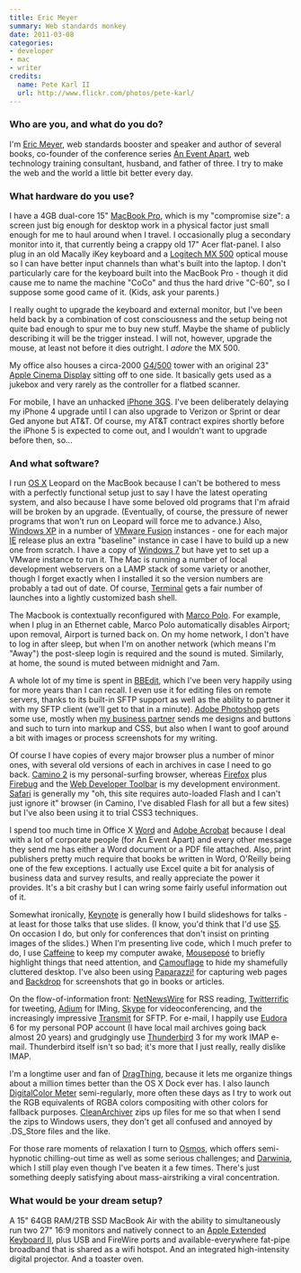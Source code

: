 ```yaml
---
title: Eric Meyer
summary: Web standards monkey
date: 2011-03-08
categories:
- developer
- mac
- writer
credits:
  name: Pete Karl II
  url: http://www.flickr.com/photos/pete-karl/
---
```


### Who are you, and what do you do?

I'm [Eric Meyer](http://meyerweb.com/ "Eric's website."), web standards booster and speaker and author of several books, co-founder of the conference series [An Event Apart](http://aneventapart.com/ "A design conference for people who make websites."), web technology training consultant, husband, and father of three. I try to make the web and the world a little bit better every day.

### What hardware do you use?

I have a 4GB dual-core 15" [MacBook Pro][macbook-pro], which is my "compromise size": a screen just big enough for desktop work in a physical factor just small enough for me to haul around when I travel. I occasionally plug a secondary monitor into it, that currently being a crappy old 17" Acer flat-panel. I also plug in an old Macally iKey keyboard and a [Logitech MX 500][mx500] optical mouse so I can have better input channels than what's built into the laptop. I don't particularly care for the keyboard built into the MacBook Pro - though it did cause me to name the machine "CoCo" and thus the hard drive "C-60", so I suppose some good came of it. (Kids, ask your parents.)

I really ought to upgrade the keyboard and external monitor, but I've been held back by a combination of cost consciousness and the setup being not quite bad enough to spur me to buy new stuff. Maybe the shame of publicly describing it will be the trigger instead. I will not, however, upgrade the mouse, at least not before it dies outright. I _adore_ the MX 500.

My office also houses a circa-2000 [G4/500][power-mac-g4] tower with an original 23" [Apple Cinema Display][cinema-display] sitting off to one side. It basically gets used as a jukebox and very rarely as the controller for a flatbed scanner.

For mobile, I have an unhacked [iPhone 3GS][iphone-3gs]. I've been deliberately delaying my iPhone 4 upgrade until I can also upgrade to Verizon or Sprint or dear Ged anyone but AT&T. Of course, my AT&T contract expires shortly before the iPhone 5 is expected to come out, and I wouldn't want to upgrade before then, so...

### And what software?

I run [OS X][macos] Leopard on the MacBook because I can't be bothered to mess with a perfectly functional setup just to say I have the latest operating system, and also because I have some beloved old programs that I'm afraid will be broken by an upgrade. (Eventually, of course, the pressure of newer programs that won't run on Leopard will force me to advance.) Also, [Windows XP][windows-xp] in a number of [VMware Fusion][vmware-fusion] instances - one for each major [IE][internet-explorer] release plus an extra "baseline" instance in case I have to build up a new one from scratch. I have a copy of [Windows 7][windows-7] but have yet to set up a VMware instance to run it. The Mac is running a number of local development webservers on a LAMP stack of some variety or another, though I forget exactly when I installed it so the version numbers are probably a tad out of date. Of course, [Terminal][] gets a fair number of launches into a lightly customized bash shell.

The Macbook is contextually reconfigured with [Marco Polo][marcopolo]. For example, when I plug in an Ethernet cable, Marco Polo automatically disables Airport; upon removal, Airport is turned back on. On my home network, I don't have to log in after sleep, but when I'm on another network (which means I'm "Away") the post-sleep login is required and the sound is muted. Similarly, at home, the sound is muted between midnight and 7am.

A whole lot of my time is spent in [BBEdit][], which I've been very happily using for more years than I can recall. I even use it for editing files on remote servers, thanks to its built-in SFTP support as well as the ability to partner it with my SFTP client (we'll get to that in a minute). [Adobe Photoshop][photoshop] gets some use, mostly when [my business partner](http://jeffrey.zeldman.usesthis.com/ "Jeffrey's Setup interview.") sends me designs and buttons and such to turn into markup and CSS, but also when I want to goof around a bit with images or process screenshots for my writing.

Of course I have copies of every major browser plus a number of minor ones, with several old versions of each in archives in case I need to go back. [Camino 2][camino] is my personal-surfing browser, whereas [Firefox][] plus [Firebug][] and the [Web Developer Toolbar][web-developer] is my development environment. [Safari][] is generally my "oh, this site requires auto-loaded Flash and I can't just ignore it" browser (in Camino, I've disabled Flash for all but a few sites) but I've also been using it to trial CSS3 techniques.

I spend too much time in Office X [Word][] and [Adobe Acrobat][acrobat] because I deal with a lot of corporate people (for An Event Apart) and every other message they send me has either a Word document or a PDF file attached. Also, print publishers pretty much require that books be written in Word, O'Reilly being one of the few exceptions. I actually use Excel quite a bit for analysis of business data and survey results, and really appreciate the power it provides. It's a bit crashy but I can wring some fairly useful information out of it.

Somewhat ironically, [Keynote][] is generally how I build slideshows for talks - at least for those talks that use slides. (I know, you'd think that I'd use [S5][]. On occasion I do, but only for conferences that don't insist on printing images of the slides.) When I'm presenting live code, which I much prefer to do, I use [Caffeine][] to keep my computer awake, [Mouseposé][mousepose] to briefly highlight things that need attention, and [Camouflage][] to hide my shamefully cluttered desktop. I've also been using [Paparazzi!][paparazzi] for capturing web pages and [Backdrop][] for screenshots that go in books or articles.

On the flow-of-information front: [NetNewsWire][] for RSS reading, [Twitterrific][] for tweeting, [Adium][] for IMing, [Skype][] for videoconferencing, and the increasingly impressive [Transmit][] for SFTP. For e-mail, I happily use [Eudora][] 6 for my personal POP account (I have local mail archives going back almost 20 years) and grudgingly use [Thunderbird][] 3 for my work IMAP e-mail. Thunderbird itself isn't so bad; it's more that I just really, really dislike IMAP.

I'm a longtime user and fan of [DragThing][], because it lets me organize things about a million times better than the OS X Dock ever has. I also launch [DigitalColor Meter][digitalcolor-meter] semi-regularly, more often these days as I try to work out the RGB equivalents of RGBA colors compositing with other colors for fallback purposes. [CleanArchiver][] zips up files for me so that when I send the zips to Windows users, they don't get all confused and annoyed by .DS_Store files and the like.

For those rare moments of relaxation I turn to [Osmos][], which offers semi-hypnotic chilling-out time as well as some serious challenges; and [Darwinia][], which I still play even though I've beaten it a few times. There's just something deeply satisfying about mass-airstriking a viral concentration.

### What would be your dream setup?

A 15" 64GB RAM/2TB SSD MacBook Air with the ability to simultaneously run two 27" 16:9 monitors and natively connect to an [Apple Extended Keyboard II][extended-keyboard-ii], plus USB and FireWire ports and available-everywhere fat-pipe broadband that is shared as a wifi hotspot. And an integrated high-intensity digital projector. And a toaster oven.

[acrobat]: https://acrobat.adobe.com/us/en/acrobat.html "Software for creating and editing PDF documents."
[adium]: https://en.wikipedia.org/wiki/Adium "A multi-protocol chat application for the Mac."
[backdrop]: http://appsfromouterspace.com/backdrop/ "Mac software for filling the screen with an image or solid colour."
[bbedit]: http://www.barebones.com/products/bbedit/ "A text editor for the Mac."
[caffeine]: http://lightheadsw.com/caffeine/ "A Mac menubar application to keep your computer awake."
[camino]: http://caminobrowser.org/ "An alternative Mac browser based on Gecko."
[camouflage]: http://www.briksoftware.com/products/camouflage/ "Mac software for hiding the icons on the desktop."
[cinema-display]: https://en.wikipedia.org/wiki/Apple_Cinema_Display "An LCD display."
[cleanarchiver]: https://sopht.jp/en/cleanarchiver/ "An archiving tool for the Mac."
[darwinia]: https://www.introversion.co.uk/darwinia/ "A game about a computer virus in a network."
[digitalcolor-meter]: https://en.wikipedia.org/wiki/DigitalColor_Meter "A Mac tool for reading the colour values of pixels beneath the cursor. "
[dragthing]: https://dragthing.com/ "A popular dock application for the Mac."
[eudora]: https://en.wikipedia.org/wiki/Eudora_(e-mail_client) "A popular old email client."
[extended-keyboard-ii]: http://lowendmac.com/2006/apples-extended-keyboard-ii-sequel-to-a-legend/ "An ADB-based keyboard."
[firebug]: https://getfirebug.com/ "A Firefox addon for web development."
[firefox]: https://www.mozilla.org/en-US/firefox/new/ "A cross-platform open-source web browser."
[internet-explorer]: https://en.wikipedia.org/wiki/Internet_Explorer "A PC web browser."
[iphone-3gs]: https://en.wikipedia.org/wiki/IPhone_3GS "A 3 megapixel smartphone."
[keynote]: https://www.apple.com/keynote/ "Presentation software for the Mac."
[macbook-pro]: https://www.apple.com/macbook-pro/ "A laptop."
[macos]: https://en.wikipedia.org/wiki/MacOS "An operating system for Mac hardware."
[marcopolo]: https://www.symonds.id.au/marcopolo/ "A context-aware Mac application for switching locations."
[mousepose]: https://www.boinx.com/mousepose/overview/ "Mac software for highlighting the mouse pointer."
[mx500]: https://www.amazon.com/Logitech-930763-0403-MX500-Optical-Mouse/dp/B00006HZ0K "An optical mouse."
[netnewswire]: https://en.wikipedia.org/wiki/NetNewsWire "A popular feed reader for the Mac."
[osmos]: https://www.osmos-game.com/ "A physics-based game."
[paparazzi]: https://derailer.org/paparazzi/ "A Mac app for taking screenshots of websites."
[photoshop]: https://www.adobe.com/products/photoshop.html "A bitmap image editor."
[power-mac-g4]: https://en.wikipedia.org/wiki/Power_Mac_G4 "An old PowerPC-powered Mac tower."
[s5]: https://meyerweb.com/eric/tools/s5/ "HTML-based slideshow software."
[safari]: https://www.apple.com/safari/ "A fast web browser."
[skype]: https://www.skype.com/en/ "Voice and video chat software."
[terminal]: https://en.wikipedia.org/wiki/Terminal_(OS_X) "A console application included with Mac OS X."
[thunderbird]: https://www.mozilla.org/en-US/thunderbird/ "An open-source cross-platform mail client."
[transmit]: https://panic.com/transmit/ "An FTP/SFTP client for the Mac."
[twitterrific]: https://twitterrific.com/mac "A Twitter client for the Mac."
[vmware-fusion]: http://web.archive.org/web/20221223060906/https://www.vmware.com/products/fusion.html "A PC emulator for the Mac."
[web-developer]: https://chrispederick.com/work/web-developer/ "A browser extension for web developers."
[windows-7]: https://en.wikipedia.org/wiki/Windows_7 "An operating system."
[windows-xp]: https://en.wikipedia.org/wiki/Windows_XP "An operating system for x86 computers."
[word]: https://products.office.com/en-us/word "A document editor."
